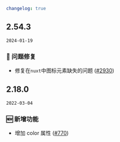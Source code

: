 ```yaml
changelog: true
```

## 2.54.3

`2024-01-19`

### 🐛 问题修复

- 修复在`nuxt`中图标元素缺失的问题 ([#2930](https://github.com/arco-design/arco-design-vue/pull/2930))


## 2.18.0

`2022-03-04`

### 🆕 新增功能

- 增加 color 属性 ([#770](https://github.com/arco-design/arco-design-vue/pull/770))

